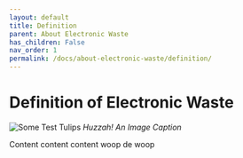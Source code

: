 ```yaml
---
layout: default
title: Definition
parent: About Electronic Waste
has_children: False
nav_order: 1
permalink: /docs/about-electronic-waste/definition/
---
```


# Definition of Electronic Waste

![Some Test Tulips](https://homepages.cae.wisc.edu/~ece533/images/tulips.png)
*Huzzah! An Image Caption*

Content content content woop de woop
